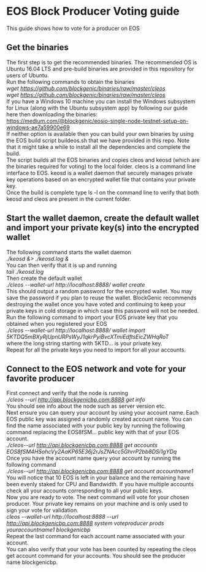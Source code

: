 # EOS Block Producer Voting guide
This guide shows how to vote for a producer on EOS

## Get the binaries
The first step is to get the recommended binaries. The recommended OS is Ubuntu 16.04 LTS and pre-build binaries are provided in this repository for users of Ubuntu.  
Run the following commands to obtain the binaries  
*wget https://github.com/blockgenic/binaries/raw/master/cleos*  
*wget https://github.com/blockgenic/binaries/raw/master/cleos*  
If you have a Windows 10 machine you can install the Windows subsystem for Linux (along with the Ubuntu subsystem app) by following our guide here then downloading the binaries:  
https://medium.com/@blockgenic/eosio-single-node-testnet-setup-on-windows-ae7a59900e69  
If neither option is available then you can build your own binaries by using the EOS build script buildeos.sh that we have provided in this repo. Note that it might take a while to install all the dependencies and complete the build.  
The script builds all the EOS binaries and copies cleos and keosd (which are the binaries required for voting) to the local folder. cleos is a command line interface to EOS. keosd is a wallet daemon that securely manages private key operations based on an encrypted wallet file that contains your private key.   
Once the build is complete type ls -l on the command line to verify that both keosd and cleos are present in the current folder.  

## Start the wallet daemon, create the default wallet and import your private key(s) into the encrypted wallet
The following command starts the wallet daemon  
*./keosd &> ./keosd.log &*  
You can then verify that it is up and running  
*tail ./keosd.log*  
Then create the default wallet  
*./cleos --wallet-url http://localhost:8888/ wallet create*  
This should output a random password for the encrypted wallet. You may save the password if you plan to reuse the wallet. BlockGenic recommends destroying the wallet once you have voted and continuing to keep your private keys in cold storage in which case this password will not be needed.  
Run the following command to import your EOS private key that you obtained when you registered your EOS  
*./cleos --wallet-url http://localhost:8888/ wallet import 5KTDQ5mBXyRjUpnURPsWyJ1qkrPyiBvcXTmiEdftsEicZWHqRoT*  
where the long string starting with 5KTD... is your private key.  
Repeat for all the private keys you need to import for all your accounts.  

## Connect to the EOS network and vote for your favorite producer
First connect and verify that the node is running  
*./cleos  --url http://api.blockgenicbp.com:8888 get info*  
You should see info about the node such as server version etc.  
Next ensure you can query your account by using your account name. Each EOS public key was assigned a randomly created account name. You can find the name associated with your public key by running the following command replacing the EOS8fSM... public key with that of your EOS account.   
*./cleos--url http://api.blockgenicbp.com:8888 get accounts EOS8fSM4HSohcVy2AaKP65E36j2rJsZNAcc5GhrrP2bb8DSi1gYDq*  
Once you have the account name query your account by running the following command  
*./cleos--url http://api.blockgenicbp.com:8888 get account accountname1*  
You will notice that 10 EOS is left in your balance and the remaining have been evenly staked for CPU and Bandwidth. 
If you have multiple accounts check all your accounts corresponding to all your public keys.  
Now you are ready to vote. The next command will vote for your chosen producer. Your private key remains on your machine and is only used to sign your vote for validation.  
*cleos --wallet-url http://localhost:8888 --url http://api.blockgenicbp.com:8888 system voteproducer prods youraccountname1 blockgenicbp*  
Repeat the last command for each account name associated with your account.  
You can also verify that your vote has been counted by repeating the cleos get account command for your accounts. You should see the producer name blockgenicbp.
